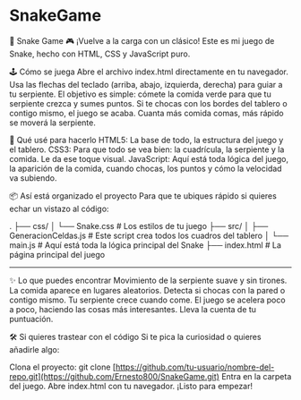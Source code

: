 # SnakeGame


🐍 Snake Game 🎮
¡Vuelve a la carga con un clásico! Este es mi juego de Snake, hecho con HTML, CSS y JavaScript puro.

🕹️ Cómo se juega
Abre el archivo index.html directamente en tu navegador.
Usa las flechas del teclado (arriba, abajo, izquierda, derecha) para guiar a tu serpiente.
El objetivo es simple: cómete la comida verde para que tu serpiente crezca y sumes puntos.
Si te chocas con los bordes del tablero o contigo mismo, el juego se acaba.
Cuanta más comida comas, más rápido se moverá la serpiente.

🚀 Qué usé para hacerlo
HTML5: La base de todo, la estructura del juego y el tablero.
CSS3: Para que todo se vea bien: la cuadrícula, la serpiente y la comida. Le da ese toque visual.
JavaScript: Aquí está toda lógica del juego, la aparición de la comida, cuando chocas, los puntos y cómo la velocidad va subiendo.

📦 Así está organizado el proyecto
Para que te ubiques rápido si quieres echar un vistazo al código:

.
├── css/
│   └── Snake.css           # Los estilos de tu juego
├── src/
│   ├── GeneracionCeldas.js # Este script crea todos los cuadros del tablero
│   └── main.js             # Aquí está toda la lógica principal del Snake
├── index.html              # La página principal del juego

------------------------------------------------

✨ Lo que puedes encontrar
Movimiento de la serpiente suave y sin tirones.
La comida aparece en lugares aleatorios.
Detecta si chocas con la pared o contigo mismo.
Tu serpiente crece cuando come.
El juego se acelera poco a poco, haciendo las cosas más interesantes.
Lleva la cuenta de tu puntuación.

🛠️ Si quieres trastear con el código
Si te pica la curiosidad o quieres añadirle algo:

Clona el proyecto: git clone [https://github.com/tu-usuario/nombre-del-repo.git](https://github.com/Ernesto800/SnakeGame.git)
Entra en la carpeta del juego.
Abre index.html con tu navegador.
¡Listo para empezar!
